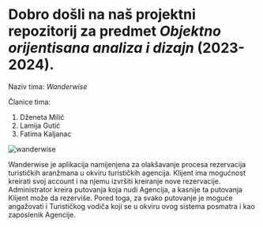 <h1>Dobro došli na naš projektni repozitorij za predmet <i>Objektno orijentisana analiza i dizajn</i> (2023-2024).</h1>

Naziv tima: <i>Wanderwise</i>

Članice tima:
<ol>
  <li>Dženeta Milić</li>
  <li>Lamija Gutić</li>
  <li>Fatima Kaljanac</li>
</ol>


![wanderwise](https://github.com/OOAD-2023-2024/Wanderwise/assets/95690215/357b1db4-5260-440b-b923-7e1a311611c6)

Wanderwise je aplikacija namijenjena za olakšavanje procesa rezervacija turističkih aranžmana u okviru turističkih agencija. Klijent ima mogućnost kreirati svoj account i na njemu izvršiti kreiranje nove rezervacije. Administrator kreira putovanja koja nudi Agencija, a kasnije ta putovanja Klijent može da rezerviše. Pored toga, za svako putovanje je moguće angažovati i Turističkog vodiča koji se u okviru ovog sistema posmatra i kao zaposlenik Agencije.
